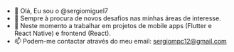 - 👋 Olá, Eu sou o @sergiomiguel7
- 👀 Sempre à procura de novos desafios nas minhas áreas de interesse.
- 🌱 Neste momento a trabalhar em projetos de mobile apps (Flutter e React Native) e frontend (React).
- 📫 Podem-me contactar através do meu email: sergiompc12@gmail.com

<!---
sergiomiguel7/sergiomiguel7 is a ✨ special ✨ repository because its `README.md` (this file) appears on your GitHub profile.
You can click the Preview link to take a look at your changes.
--->
